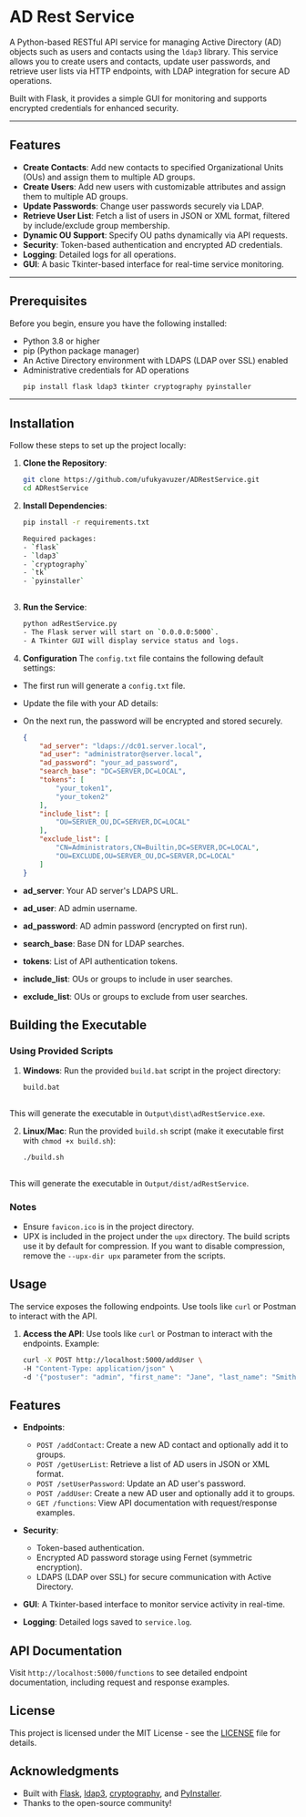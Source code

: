 # AD Rest Service

A Python-based RESTful API service for managing Active Directory (AD) objects such as users and contacts using the `ldap3` library. This service allows you to create users and contacts, update user passwords, and retrieve user lists via HTTP endpoints, with LDAP integration for secure AD operations.

Built with Flask, it provides a simple GUI for monitoring and supports encrypted credentials for enhanced security.

---

## Features
- **Create Contacts**: Add new contacts to specified Organizational Units (OUs) and assign them to multiple AD groups.
- **Create Users**: Add new users with customizable attributes and assign them to multiple AD groups.
- **Update Passwords**: Change user passwords securely via LDAP.
- **Retrieve User List**: Fetch a list of users in JSON or XML format, filtered by include/exclude group membership.
- **Dynamic OU Support**: Specify OU paths dynamically via API requests.
- **Security**: Token-based authentication and encrypted AD credentials.
- **Logging**: Detailed logs for all operations.
- **GUI**: A basic Tkinter-based interface for real-time service monitoring.

---

## Prerequisites
Before you begin, ensure you have the following installed:
- Python 3.8 or higher
- pip (Python package manager)
- An Active Directory environment with LDAPS (LDAP over SSL) enabled
- Administrative credentials for AD operations
  ```bash
  pip install flask ldap3 tkinter cryptography pyinstaller
  
---

## Installation
Follow these steps to set up the project locally:
1. **Clone the Repository**:
   ```bash
   git clone https://github.com/ufukyavuzer/ADRestService.git
   cd ADRestService
   
2. **Install Dependencies**:
   ```bash
   pip install -r requirements.txt

   Required packages:
   - `flask`
   - `ldap3`
   - `cryptography`
   - `tk`
   - `pyinstaller`
  
3. **Run the Service**:
   ```bash
   python adRestService.py
   - The Flask server will start on `0.0.0.0:5000`.
   - A Tkinter GUI will display service status and logs.

4. **Configuration**
The `config.txt` file contains the following default settings:
- The first run will generate a `config.txt` file.
- Update the file with your AD details:
- On the next run, the password will be encrypted and stored securely.
  
    ```json
    {
        "ad_server": "ldaps://dc01.server.local",
        "ad_user": "administrator@server.local",
        "ad_password": "your_ad_password",
        "search_base": "DC=SERVER,DC=LOCAL",
        "tokens": [
            "your_token1",
            "your_token2"
        ],
        "include_list": [
            "OU=SERVER_OU,DC=SERVER,DC=LOCAL"
        ],
        "exclude_list": [
            "CN=Administrators,CN=Builtin,DC=SERVER,DC=LOCAL",
            "OU=EXCLUDE,OU=SERVER_OU,DC=SERVER,DC=LOCAL"
        ]
    }


- **ad_server**: Your AD server's LDAPS URL.
- **ad_user**: AD admin username.
- **ad_password**: AD admin password (encrypted on first run).
- **search_base**: Base DN for LDAP searches.
- **tokens**: List of API authentication tokens.
- **include_list**: OUs or groups to include in user searches.
- **exclude_list**: OUs or groups to exclude from user searches.

## Building the Executable
### Using Provided Scripts 
1. **Windows**:
  Run the provided `build.bat` script in the project directory:
    ```bat
    build.bat
  
  This will generate the executable in `Output\dist\adRestService.exe`.
  
2. **Linux/Mac**:
  Run the provided `build.sh` script (make it executable first with `chmod +x build.sh`):
    ```bash
    ./build.sh
  
  This will generate the executable in `Output/dist/adRestService`.

### Notes
- Ensure `favicon.ico` is in the project directory.
- UPX is included in the project under the `upx` directory. The build scripts use it by default for compression. If you want to disable compression, remove the `--upx-dir upx` parameter from the scripts.


## Usage
The service exposes the following endpoints. Use tools like `curl` or Postman to interact with the API.

1. **Access the API**:
   Use tools like `curl` or Postman to interact with the endpoints. Example:
   ```bash
   curl -X POST http://localhost:5000/addUser \
   -H "Content-Type: application/json" \
   -d '{"postuser": "admin", "first_name": "Jane", "last_name": "Smith", "display_name": "Jane Smith", "username": "jsmith", "password": "Pass123!", "create_ou_path": "OU=Users,DC=SERVER,DC=LOCAL", "token": "your_token1"}'

## Features
- **Endpoints**:
  - `POST /addContact`: Create a new AD contact and optionally add it to groups.
  - `POST /getUserList`: Retrieve a list of AD users in JSON or XML format.
  - `POST /setUserPassword`: Update an AD user's password.
  - `POST /addUser`: Create a new AD user and optionally add it to groups.
  - `GET /functions`: View API documentation with request/response examples.
 
- **Security**:
  - Token-based authentication.
  - Encrypted AD password storage using Fernet (symmetric encryption).
  - LDAPS (LDAP over SSL) for secure communication with Active Directory.

- **GUI**: A Tkinter-based interface to monitor service activity in real-time.
- **Logging**: Detailed logs saved to `service.log`.

## API Documentation
Visit `http://localhost:5000/functions` to see detailed endpoint documentation, including request and response examples.

## License
This project is licensed under the MIT License - see the [LICENSE](LICENSE) file for details.

## Acknowledgments
- Built with [Flask](https://flask.palletsprojects.com/), [ldap3](https://ldap3.readthedocs.io/), [cryptography](https://cryptography.io/), and [PyInstaller](https://pyinstaller.org/).
- Thanks to the open-source community!
